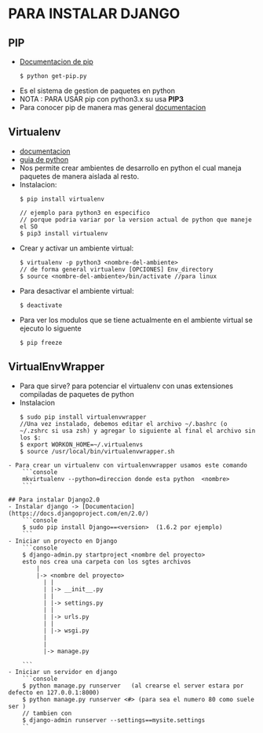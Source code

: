 # PARA INSTALAR DJANGO 

## PIP
- [Documentacion de pip](https://pip.pypa.io/en/stable/installing/#using-linux-package-managers)
    ```console
    $ python get-pip.py 
	```
- Es el sistema de gestion de paquetes en python
- NOTA : PARA USAR pip con python3.x su usa **PIP3**
- Para conocer pip de manera mas general [documentacion](https://pip.pypa.io/en/stable/installing/)
## Virtualenv
- [documentacion](https://virtualenv.pypa.io/en/stable/)
- [guia de python](http://docs.python-guide.org/en/latest/dev/virtualenvs/)
- Nos permite crear ambientes de desarrollo en python el cual maneja paquetes de manera aislada al resto.
- Instalacion:
    ```console
    $ pip install virtualenv

    // ejemplo para python3 en especifico
    // porque podria variar por la version actual de python que maneje el SO
    $ pip3 install virtualenv
    ```
- Crear y activar un ambiente virtual:
    ```console
    $ virtualenv -p python3 <nombre-del-ambiente>
    // de forma general virtualenv [OPCIONES] Env_directory
    $ source <nombre-del-ambiente>/bin/activate //para linux
    ```
- Para desactivar el ambiente virtual:
    ```console
    $ deactivate
    ```
- Para ver los modulos que se tiene actualmente en el ambiente virtual se ejecuto lo siguente
    ```console
    $ pip freeze
    ```

## VirtualEnvWrapper
- Para que sirve? para potenciar el virtualenv con unas extensiones compiladas de paquetes de python
- Instalacion
    ```console
    $ sudo pip install virtualenvwrapper
    //Una vez instalado, debemos editar el archivo ~/.bashrc (o ~/.zshrc si usa zsh) y agregar lo siguiente al final el archivo sin los $:
    $ export WORKON_HOME=~/.virtualenvs
    $ source /usr/local/bin/virtualenvwrapper.sh
```
- Para crear un virtualenv con virtualenvwrapper usamos este comando
    ```console
    mkvirtualenv --python=direccion donde esta python  <nombre>
    ```

## Para instalar Django2.0
- Instalar django -> [Documentacion](https://docs.djangoproject.com/en/2.0/)
    ```console
  	$ sudo pip install Django==<version>  (1.6.2 por ejemplo) 
    ```
- Iniciar un proyecto en Django
    ```console
    $ django-admin.py startproject <nombre del proyecto>
    esto nos crea una carpeta con los sgtes archivos
        |
        |-> <nombre del proyecto>
	      | |
	      | |-> __init__.py
	      | |
	      | |-> settings.py
	      | |
	      | |-> urls.py
	      | |
	      | |-> wsgi.py
	      |
	      |
	      |-> manage.py

	```
- Iniciar un servidor en django
    ```console
    $ python manage.py runserver   (al crearse el server estara por defecto en 127.0.0.1:8000)
	$ python manage.py runserver <#> (para sea el numero 80 como suele ser )
	// tambien con
	$ django-admin runserver --settings==mysite.settings
	``












